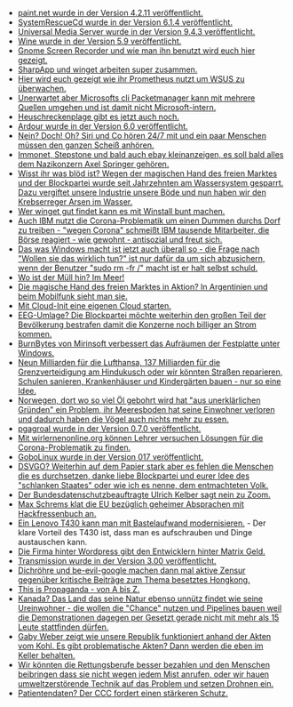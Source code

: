 * [paint.net wurde in der Version 4.2.11 veröffentlicht.](https://www.planet3dnow.de/cms/56055-paint-net-4-2-11/)
* [SystemRescueCd wurde in der Version 6.1.4 veröffentlicht.](https://www.planet3dnow.de/cms/56053-systemrescuecd-6-1-4/)
* [Universal Media Server wurde in der Version 9.4.3 veröffentlicht.](https://www.planet3dnow.de/cms/56051-universal-media-server-9-4-3/)
* [Wine wurde in der Version 5.9 veröffentlicht.](http://www.phoronix.com/scan.php?page=news_item&px=Wine-5.9-Released)
* [Gnome Screen Recorder und wie man ihn benutzt wird euch hier gezeigt.](https://www.putorius.net/recording-your-screen-with-gnome-screencast.html)
* [SharpApp und winget arbeiten super zusammen.](http://www.mirinsoft.com/blog/19-apps/30-sharpapp-integrates-minimalistic-gui-for-windows-package-manager)
* [Hier wird euch gezeigt wie ihr Prometheus nutzt um WSUS zu überwachen.](https://www.windowspro.de/philip-lorenz/open-source-monitoring-wsus-prometheus-ueberwachen)
* [Unerwartet aber Microsofts cli Packetmanager kann mit mehrere Quellen umgehen und ist damit nicht Microsoft-intern.](https://www.bleepingcomputer.com/news/security/winget-how-to-use-windows-10s-new-native-package-manager/)
* [Heuschreckenplage gibt es jetzt auch noch.](https://netzfrauen.org/2020/05/24/covid-2/)
* [Ardour wurde in der Version 6.0 veröffentlicht.](https://www.phoronix.com/scan.php?page=news_item&px=Ardour-6.0-Released)
* [Nein? Doch! Oh? Siri und Co hören 24/7 mit und ein paar Menschen müssen den ganzen Scheiß anhören.](https://netzpolitik.org/2020/siri-die-freundliche-spionin-apple/)
* [Immonet, Stepstone und bald auch ebay kleinanzeigen, es soll bald alles dem Nazikonzern Axel Springer gehören.](https://www.golem.de/news/kkr-axel-springer-bietet-fuer-ebay-kleinanzeigen-2005-148667.html)
* [Wisst ihr was blöd ist? Wegen der magischen Hand des freien Marktes und der Blockpartei wurde seit Jahrzehnten am Wassersystem gesparrt. Dazu vergiftet unsere Industrie unsere Böde und nun haben wir den Krebserreger Arsen im Wasser.](https://netzfrauen.org/2020/05/23/water-4/)
* [Wer winget gut findet kann es mit Winstall bunt machen.](https://www.ghacks.net/2020/05/23/winstall-is-a-web-gui-for-windows-package-manager-winget/)
* [Auch IBM nutzt die Corona-Problematik um einen Dummen durchs Dorf zu treiben - "wegen Corona" schmeißt IBM tausende Mitarbeiter, die Börse reagiert - wie gewohnt - antisozial und freut sich.](https://www.golem.de/news/corona-ibm-entlaesst-offenbar-tausende-mitarbeiter-2005-148671.html)
* [Das was Windows macht ist jetzt auch überall so - die Frage nach "Wollen sie das wirklich tun?" ist nur dafür da um sich abzusichern, wenn der Benutzer "sudo rm -fr /" macht ist er halt selbst schuld.](https://utcc.utoronto.ca/~cks/space/blog/tech/SecurityQuestionsAsConfirmation)
* [Wo ist der Müll hin? Im Meer!](https://netzfrauen.org/2020/05/27/spain-3/)
* [Die magische Hand des freien Marktes in Aktion? In Argentinien und beim Mobilfunk sieht man sie.](https://netzpolitik.org/2020/leidensbericht-aus-der-paket-hoelle/)
* [Mit Cloud-Init eine eigenen Cloud starten.](https://opensource.com/article/20/5/create-simple-cloud-init-service-your-homelab)
* [EEG-Umlage? Die Blockpartei möchte weiterhin den großen Teil der Bevölkerung bestrafen damit die Konzerne noch billiger an Strom kommen.](https://www.sonnenseite.com/de/politik/bundesregierung-kann-rekordanstieg-der-eeg-umlage-2021-noch-verhindern.html)
* [BurnBytes von Mirinsoft verbessert das Aufräumen der Festplatte unter Windows.](https://www.bleepingcomputer.com/news/microsoft/windows-10-storage-sense-and-disk-cleanup-merged-in-new-app/)
* [Neun Milliarden für die Lufthansa, 137 Milliarden für die Grenzverteidigung am Hindukusch oder wir könnten Straßen reparieren, Schulen sanieren, Krankenhäuser und Kindergärten bauen - nur so eine Idee.](https://tuxproject.de/blog/2020/05/si-vis-pacem-para-bellum-10/)
* [Norwegen, dort wo so viel Öl gebohrt wird hat "aus unerklärlichen Gründen" ein Problem, ihr Meeresboden hat seine Einwohner verloren und dadurch haben die Vögel auch nichts mehr zu essen.](https://netzfrauen.org/2020/05/26/norway-4/)
* [pgagroal wurde in der Version 0.7.0 veröffentlicht.](https://www.postgresql.org/about/news/2041/)
* [Mit wirlernenonline.org können Lehrer versuchen Lösungen für die Corona-Problematik zu finden.](https://netzpolitik.org/2020/eine-suchmaschine-fuer-freie-bildungsinhalte/)
* [GoboLinux wurde in der Version 017 veröffentlicht.](https://www.pro-linux.de/news/1/28038/gobolinux-017-freigegeben.html)
* [DSVGO? Weiterhin auf dem Papier stark aber es fehlen die Menschen die es durchsetzen, danke liebe Blockpartei und eurer Idee des "schlanken Staates" oder wie ich es nenne, dem entmachteten Volk.](https://www.patrick-breyer.de/?p=591574)
* [Der Bundesdatenschutzbeauftragte Ulrich Kelber sagt nein zu Zoom.](https://www.golem.de/news/videokonferenzen-bundesdatenschuetzer-warnt-vor-nutzung-von-zoom-2005-148694.html)
* [Max Schrems klat die EU bezüglich geheimer Absprachen mit Hackfressenbuch an.](https://netzpolitik.org/2020/kritik-an-geheimen-absprachen-facebooks-mit-aufsicht/)
* [Ein Lenovo T430 kann man mit Bastelaufwand modernisieren.](https://www.golem.de/news/thinkpad-diy-wie-ich-meinen-alten-laptop-fit-fuer-die-zukunft-mache-2005-148555.html) - Der klare Vorteil des T430 ist, dass man es aufschrauben und Dinge austauschen kann.
* [Die Firma hinter Wordpress gibt den Entwicklern hinter Matrix Geld.](https://www.golem.de/news/automattic-wordpress-unternehmen-steigt-bei-matrix-ein-2005-148683.html)
* [Transmission wurde in der Version 3.00 veröffentlicht.](https://www.ghacks.net/2020/05/25/torrent-client-transmission-3-00-is-out/)
* [Dichröhre und be-evil-google machen dann mal aktive Zensur gegenüber kritische Beiträge zum Thema besetztes Hongkong.](https://blog.fefe.de/?ts=a030b263)
* [This is Propaganda - von A bis Z.](https://blog.fefe.de/?ts=a0333d53)
* [Kanada? Das Land das seine Natur ebenso unnütz findet wie seine Ureinwohner - die wollen die "Chance" nutzen und Pipelines bauen weil die Demonstrationen dagegen per Gesetzt gerade nicht mit mehr als 15 Leute stattfinden dürfen.](https://blog.fefe.de/?ts=a033acd0)
* [Gaby Weber zeigt wie unsere Republik funktioniert anhand der Akten vom Kohl. Es gibt problematische Akten? Dann werden die eben im Keller behalten.](https://blog.fefe.de/?ts=a033a322)
* [Wir könnten die Rettungsberufe besser bezahlen und den Menschen beibringen dass sie nicht wegen jedem Mist anrufen, oder wir hauen umweltzerstörende Technik auf das Problem und setzen Drohnen ein.](https://www.golem.de/news/drohnen-in-der-stadt-schneller-als-jeder-rettungswagen-2005-148634.html)
* [Patientendaten? Der CCC fordert einen stärkeren Schutz.](https://www.golem.de/news/elektronische-patientenakte-ccc-fordert-besseren-schutz-von-patientendaten-2005-148760.html)
